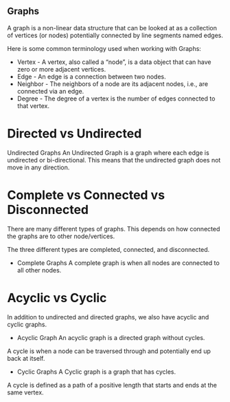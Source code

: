 ## Graphs
A graph is a non-linear data structure that can be looked at as a collection of vertices (or nodes) potentially connected by line segments named edges.

Here is some common terminology used when working with Graphs:

- Vertex - A vertex, also called a “node”, is a data object that can have zero or more adjacent vertices.
- Edge - An edge is a connection between two nodes.
- Neighbor - The neighbors of a node are its adjacent nodes, i.e., are connected via an edge.
- Degree - The degree of a vertex is the number of edges connected to that vertex.

# Directed vs Undirected
Undirected Graphs
An Undirected Graph is a graph where each edge is undirected or bi-directional. This means that the undirected graph does not move in any direction.

# Complete vs Connected vs Disconnected
There are many different types of graphs. This depends on how connected the graphs are to other node/vertices.

The three different types are completed, connected, and disconnected.

- Complete Graphs
A complete graph is when all nodes are connected to all other nodes.

# Acyclic vs Cyclic
In addition to undirected and directed graphs, we also have acyclic and cyclic graphs.

- Acyclic Graph
An acyclic graph is a directed graph without cycles.

A cycle is when a node can be traversed through and potentially end up back at itself.

- Cyclic Graphs
A Cyclic graph is a graph that has cycles.

A cycle is defined as a path of a positive length that starts and ends at the same vertex.







